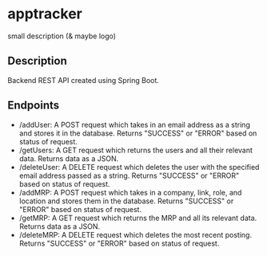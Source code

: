 ﻿# apptracker
small description (& maybe logo)

## Description
Backend REST API created using Spring Boot.

## Endpoints
- /addUser: A POST request which takes in an email address as a string and stores it in the database. Returns "SUCCESS" or "ERROR" based on status of request.
- /getUsers: A GET request which returns the users and all their relevant data. Returns data as a JSON.
- /deleteUser: A DELETE request which deletes the user with the specified email address passed as a string. Returns "SUCCESS" or "ERROR" based on status of request.
- /addMRP: A POST request which takes in a company, link, role, and location and stores them in the database. Returns "SUCCESS" or "ERROR" based on status of request.
- /getMRP: A GET request which returns the MRP and all its relevant data. Returns data as a JSON.
- /deleteMRP: A DELETE request which deletes the most recent posting. Returns "SUCCESS" or "ERROR" based on status of request.
